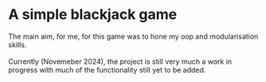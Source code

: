 # A simple blackjack game
The main aim, for me, for this game was to hone my oop and modularisation skills.<br>  
Currently (Novemeber 2024), the project is still very much a work in progress with much of the functionality still yet to be added. 
